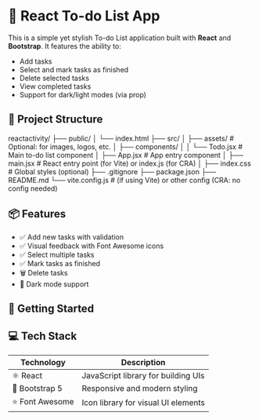 # 📝 React To-do List App

This is a simple yet stylish To-do List application built with **React** and **Bootstrap**. It features the ability to:

- Add tasks
- Select and mark tasks as finished
- Delete selected tasks
- View completed tasks
- Support for dark/light modes (via prop)

## 📁 Project Structure
reactactivity/
├── public/
│ └── index.html
├── src/
│ ├── assets/ # Optional: for images, logos, etc.
│ ├── components/
│ │ └── Todo.jsx # Main to-do list component
│ ├── App.jsx # App entry component
│ ├── main.jsx # React entry point (for Vite) or index.js (for CRA)
│ ├── index.css # Global styles (optional)
├── .gitignore
├── package.json
├── README.md
└── vite.config.js # (if using Vite) or other config (CRA: no config needed)

## 📦 Features

- ✅ Add new tasks with validation
- ✅ Visual feedback with Font Awesome icons
- ✅ Select multiple tasks
- ✅ Mark tasks as finished
- 🗑️ Delete tasks
- 🌙 Dark mode support


## 🚀 Getting Started

## 💻 Tech Stack

| Technology    | Description                          |
|---------------|--------------------------------------|
| ⚛️ React       | JavaScript library for building UIs  |
| 🎨 Bootstrap 5 | Responsive and modern styling       |
| ⭐ Font Awesome| Icon library for visual UI elements |